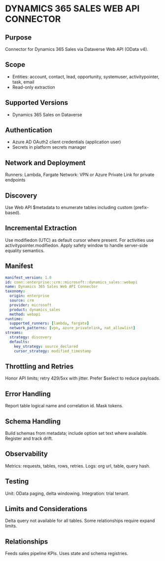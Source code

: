 # DYNAMICS 365 SALES WEB API CONNECTOR

## Purpose
Connector for Dynamics 365 Sales via Dataverse Web API (OData v4).

## Scope
- Entities: account, contact, lead, opportunity, systemuser, activitypointer, task, email
- Read-only extraction

## Supported Versions
- Dynamics 365 Sales on Dataverse

## Authentication
- Azure AD OAuth2 client credentials (application user)
- Secrets in platform secrets manager

## Network and Deployment
Runners: Lambda, Fargate
Network: VPN or Azure Private Link for private endpoints

## Discovery
Use Web API $metadata to enumerate tables including custom (prefix-based).

## Incremental Extraction
Use modifiedon (UTC) as default cursor where present. For activities use activitypointer.modifiedon.
Apply safety window to handle server-side equality semantics.

## Manifest
```yaml
manifest_version: 1.0
id: conn::enterprise::crm::microsoft::dynamics_sales::webapi
name: Dynamics 365 Sales Web API Connector
taxonomy:
  origin: enterprise
  source: crm
  provider: microsoft
  product: dynamics_sales
  method: webapi
runtime:
  supported_runners: [lambda, fargate]
  network_patterns: [vpn, azure_privatelink, nat_allowlist]
streams:
  strategy: discovery
  defaults:
    key_strategy: source_declared
    cursor_strategy: modified_timestamp
```

## Throttling and Retries
Honor API limits; retry 429/5xx with jitter. Prefer $select to reduce payloads.

## Error Handling
Report table logical name and correlation id. Mask tokens.

## Schema Handling
Build schemas from metadata; include option set text where available. Register and track drift.

## Observability
Metrics: requests, tables, rows, retries. Logs: org url, table, query hash.

## Testing
Unit: OData paging, delta windowing. Integration: trial tenant.

## Limits and Considerations
Delta query not available for all tables. Some relationships require expand limits.

## Relationships
Feeds sales pipeline KPIs. Uses state and schema registries.
